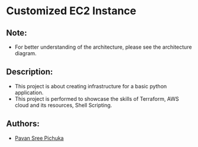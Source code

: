 
# Customized EC2 Instance
## Note:
* For better understanding of the architecture, please see the architecture diagram.
## Description:
* This project is about creating infrastructure for a basic python application.
* This project is performed to showcase the skills of Terraform, AWS cloud and its resources, Shell Scripting.
## Authors:
* [Pavan Sree Pichuka](https://github.com/Pavan-12062000)